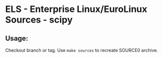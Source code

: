 # ELS - Enterprise Linux/EuroLinux Sources - scipy
 
## Usage:
  Checkout branch or tag. Use `make sources` to recreate  SOURCE0 archive.
